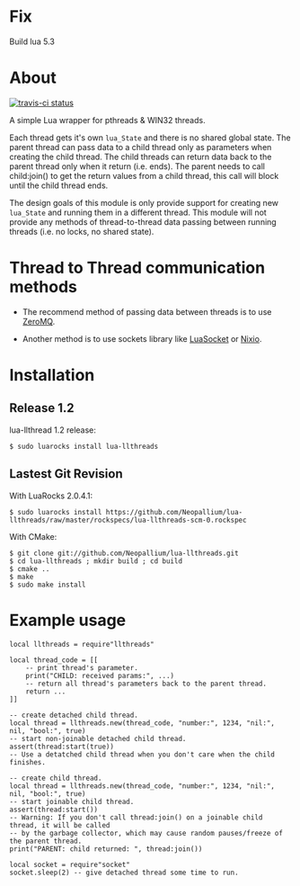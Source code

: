 Fix
=====

Build lua 5.3

About
=====

[![travis-ci status](https://secure.travis-ci.org/Neopallium/lua-llthreads.png?branch=master)](http://travis-ci.org/Neopallium/lua-llthreads/builds)

A simple Lua wrapper for pthreads & WIN32 threads.

Each thread gets it's own `lua_State` and there is no shared global state.
The parent thread can pass data to a child thread only as parameters when creating
the child thread.  The child threads can return data back to the parent thread only
when it return (i.e. ends).  The parent needs to call child:join() to get the return
values from a child thread, this call will block until the child thread ends.

The design goals of this module is only provide support for creating new `lua_State`
and running them in a different thread.  This module will not provide any
methods of thread-to-thread data passing between running threads (i.e. no locks, no shared state).

Thread to Thread communication methods
======================================

* The recommend method of passing data between threads is to use [ZeroMQ](http://github.com/Neopallium/lua-zmq).

* Another method is to use sockets library like [LuaSocket](http://w3.impa.br/~diego/software/luasocket) or [Nixio](http://neopallium.github.com/nixio/).

Installation
============

Release 1.2
-----------

lua-llthread 1.2 release:

	$ sudo luarocks install lua-llthreads

Lastest Git Revision
--------------------

With LuaRocks 2.0.4.1:

	$ sudo luarocks install https://github.com/Neopallium/lua-llthreads/raw/master/rockspecs/lua-llthreads-scm-0.rockspec

With CMake:

	$ git clone git://github.com/Neopallium/lua-llthreads.git
	$ cd lua-llthreads ; mkdir build ; cd build
	$ cmake ..
	$ make
	$ sudo make install


Example usage
=============

	local llthreads = require"llthreads"

	local thread_code = [[
		-- print thread's parameter.
		print("CHILD: received params:", ...)
		-- return all thread's parameters back to the parent thread.
		return ...
	]]
	
	-- create detached child thread.
	local thread = llthreads.new(thread_code, "number:", 1234, "nil:", nil, "bool:", true)
	-- start non-joinable detached child thread.
	assert(thread:start(true))
	-- Use a detatched child thread when you don't care when the child finishes.

	-- create child thread.
	local thread = llthreads.new(thread_code, "number:", 1234, "nil:", nil, "bool:", true)
	-- start joinable child thread.
	assert(thread:start())
	-- Warning: If you don't call thread:join() on a joinable child thread, it will be called
	-- by the garbage collector, which may cause random pauses/freeze of the parent thread.
	print("PARENT: child returned: ", thread:join())

	local socket = require"socket"
	socket.sleep(2) -- give detached thread some time to run.


